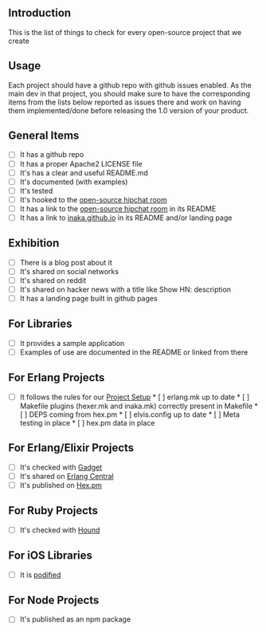 ## Introduction
This is the list of things to check for every open-source project that we create

## Usage
Each project should have a github repo with github issues enabled. As the main dev in that project, you should make sure to have the corresponding items from the lists below reported as issues there and work on having them implemented/done before releasing the 1.0 version of your product.

## General Items
- [ ] It has a github repo
- [ ] It has a proper Apache2 LICENSE file
- [ ] It's has a clear and useful README.md
- [ ] It's documented (with examples)
- [ ] It's tested
- [ ] It's hooked to the [open-source hipchat room](http://inaka.net/hipchat)
- [ ] It has a link to the [open-source hipchat room](http://inaka.net/hipchat) in its README
- [ ] It has a link to [inaka.github.io](http://inaka.github.io) in its README and/or landing page

## Exhibition
- [ ] There is a blog post about it
- [ ] It's shared on social networks
- [ ] It's shared on reddit
- [ ] It's shared on hacker news with a title like Show HN: description
- [ ] It has a landing page built in github pages

## For Libraries
- [ ] It provides a sample application
- [ ] Examples of use are documented in the README or linked from there

## For Erlang Projects
- [ ] It follows the rules for our [Project Setup](ERLANG.md#project-setup)
      * [ ] erlang.mk up to date
      * [ ] Makefile plugins (hexer.mk and inaka.mk) correctly present in Makefile
      * [ ] DEPS coming from hex.pm
      * [ ] elvis.config up to date
      * [ ] Meta testing in place
      * [ ] hex.pm data in place

## For Erlang/Elixir Projects
- [ ] It's checked with [Gadget](http://gadget.inakalabs.com)
- [ ] It's shared on [Erlang Central](http://erlangcentral.org/add-news/)
- [ ] It's published on [Hex.pm](https://hex.pm)

## For Ruby Projects
- [ ] It's checked with [Hound](https://houndci.com)

## For iOS Libraries
- [ ] It is [podified](how-to-podify.md)

## For Node Projects
- [ ] It's published as an npm package
